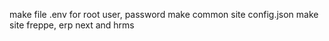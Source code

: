 make file .env for root user, password
make common site config.json
make site freppe, erp next and hrms
